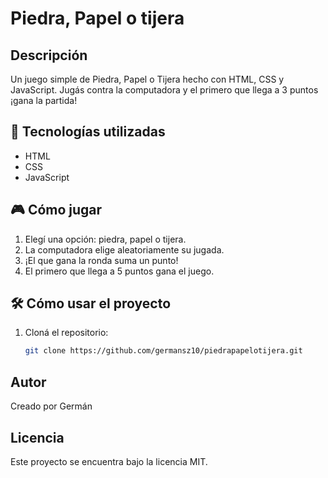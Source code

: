 # Piedra, Papel o tijera

## Descripción

Un juego simple de Piedra, Papel o Tijera hecho con HTML, CSS y JavaScript. Jugás contra la computadora y el primero que llega a 3 puntos ¡gana la partida!

## 🚀 Tecnologías utilizadas

- HTML
- CSS
- JavaScript

## 🎮 Cómo jugar

1. Elegí una opción: piedra, papel o tijera.
2. La computadora elige aleatoriamente su jugada.
3. ¡El que gana la ronda suma un punto!
4. El primero que llega a 5 puntos gana el juego.

## 🛠️ Cómo usar el proyecto

1. Cloná el repositorio:
   ```bash
   git clone https://github.com/germansz10/piedrapapelotijera.git


## Autor

Creado por Germán 

## Licencia

Este proyecto se encuentra bajo la licencia MIT.